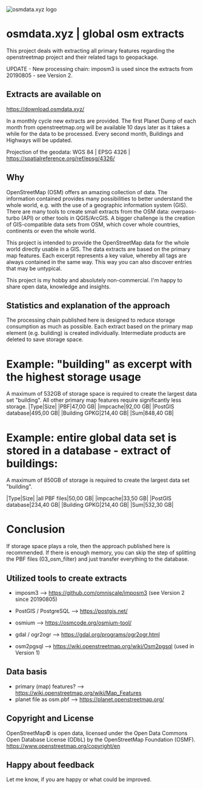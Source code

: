 ![osmdata.xyz logo](https://github.com/michaelmgis/osmdata.xyz/blob/master/osmdata_logo_power_wide_300dpi.png)

# osmdata.xyz | global osm extracts
This project deals with extracting all primary features regarding the openstreetmap project and their related tags to geopackage.

UPDATE - New processing chain: imposm3 is used since the extracts from 20190805 - see Version 2.

## Extracts are available on
https://download.osmdata.xyz/

In a monthly cycle new extracts are provided. The first Planet Dump of each month from openstreetmap.org will be available 10 days later as it takes a while for the data to be processed. Every second month, Buildings and Highways will be updated.

Projection of the geodata: WGS 84 | EPSG 4326 | https://spatialreference.org/ref/epsg/4326/

## Why
OpenStreetMap (OSM) offers an amazing collection of data. The information contained provides many possibilities to better understand the whole world, e.g. with the use of a geographic information system (GIS). There are many tools to create small extracts from the OSM data: overpass-turbo (API) or other tools in QGIS/ArcGIS. A bigger challenge is the creation of GIS-compatible data sets from OSM, which cover whole countries, continents or even the whole world.

This project is intended to provide the OpenStreetMap data for the whole world directly usable in a GIS. The data extracts are based on the primary map features. Each excerpt represents a key value, whereby all tags are always contained in the same way. This way you can also discover entries that may be untypical.

This project is my hobby and absolutely non-commercial. I'm happy to share open data, knowledge and insights.

## Statistics and explanation of the approach
The processing chain published here is designed to reduce storage consumption as much as possible. Each extract based on the primary map element (e.g. building) is created individually. Intermediate products are deleted to save storage space.

# Example: "building" as excerpt with the highest storage usage
A maximum of 532GB of storage space is required to create the largest data set "building". All other primary map features require significantly less storage. 
|Type|Size|
|PBF|47,00 GB|
|impcache|92,00 GB|
|PostGIS database|495,00 GB|
|Building GPKG|214,40 GB|
|Sum|848,40 GB|

# Example: entire global data set is stored in a database - extract of buildings:
A maximum of 850GB of storage is required to create the largest data set "building".

|Type|Size|
|all PBF files|50,00 GB|
|impcache|33,50 GB|
|PostGIS database|234,40 GB|
|Building GPKG|214,40 GB|
|Sum|532,30 GB|


# Conclusion
If storage space plays a role, then the approach published here is recommended. If there is enough memory, you can skip the step of splitting the PBF files (03_osm_filter) and just transfer everything to the database.

## Utilized tools to create extracts
- imposm3 --> https://github.com/omniscale/imposm3 (see Version 2 since 20190805)
- PostGIS / PostgreSQL --> https://postgis.net/
- osmium --> https://osmcode.org/osmium-tool/
- gdal / ogr2ogr --> https://gdal.org/programs/ogr2ogr.html

- osm2pgsql --> https://wiki.openstreetmap.org/wiki/Osm2pgsql (used in Version 1)

## Data basis
- primary (map) features? --> https://wiki.openstreetmap.org/wiki/Map_Features
- planet file as osm.pbf --> https://planet.openstreetmap.org/

## Copyright and License 
OpenStreetMap© is open data, licensed under the Open Data Commons Open Database License (ODbL) by the OpenStreetMap Foundation (OSMF). 
https://www.openstreetmap.org/copyright/en

## Happy about feedback
Let me know, if you are happy or what could be improved.
